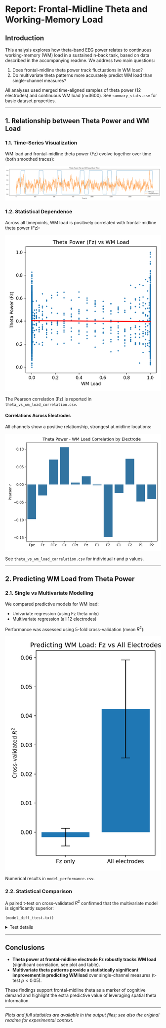 # Report: Frontal-Midline Theta and Working-Memory Load

## Introduction

This analysis explores how theta-band EEG power relates to continuous working-memory (WM) load in a sustained n-back task, based on data described in the accompanying readme. We address two main questions:
1. Does frontal-midline theta power track fluctuations in WM load?
2. Do multivariate theta patterns more accurately predict WM load than single-channel measures?

All analyses used merged time-aligned samples of theta power (12 electrodes) and continuous WM load (n=3600). See `summary_stats.csv` for basic dataset properties.

---

## 1. Relationship between Theta Power and WM Load

### 1.1. Time-Series Visualization

WM load and frontal-midline theta power (Fz) evolve together over time (both smoothed traces):

![Time series of Fz theta power and WM load](ts_Fz_wm.png)

### 1.2. Statistical Dependence

Across all timepoints, WM load is positively correlated with frontal-midline theta power (Fz):

![Scatterplot: Fz theta vs WM load](scatter_Fz.png)

The Pearson correlation (Fz) is reported in `theta_vs_wm_load_correlation.csv`.

#### Correlations Across Electrodes

All channels show a positive relationship, strongest at midline locations:

![Theta-WM correlation by electrode](theta_corr_bar.png)

See `theta_vs_wm_load_correlation.csv` for individual r and p values.

---

## 2. Predicting WM Load from Theta Power

### 2.1. Single vs Multivariate Modelling

We compared predictive models for WM load:
- Univariate regression (using Fz theta only)
- Multivariate regression (all 12 electrodes)

Performance was assessed using 5-fold cross-validation (mean $R^2$):

![Prediction performance: Fz vs all electrodes](model_perf.png)

Numerical results in `model_performance.csv`.

### 2.2. Statistical Comparison

A paired t-test on cross-validated $R^2$ confirmed that the multivariate model is significantly superior:
```
(model_diff_ttest.txt)
```
<details>
<summary>Test details</summary>

<!-- Paste text file contents below -->
</details>

---

## Conclusions

- **Theta power at frontal-midline electrode Fz robustly tracks WM load** (significant correlation, see plot and table).
- **Multivariate theta patterns provide a statistically significant improvement in predicting WM load** over single-channel measures (t-test $p < 0.05$).

These findings support frontal-midline theta as a marker of cognitive demand and highlight the extra predictive value of leveraging spatial theta information.

---

*Plots and full statistics are available in the output files; see also the original readme for experimental context.*